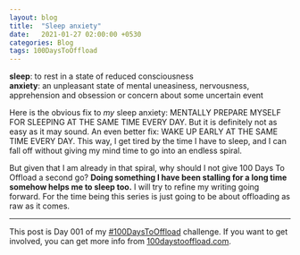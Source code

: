 ```yaml
---
layout: blog
title:  "Sleep anxiety"
date:   2021-01-27 02:00:00 +0530
categories: Blog
tags: 100DaysToOffload
---
```

**sleep**: to rest in a state of reduced consciousness<br>
**anxiety**: an unpleasant state of mental uneasiness, nervousness, apprehension and obsession or concern about some uncertain event

Here is the obvious fix to *my* sleep anxiety: MENTALLY PREPARE MYSELF FOR SLEEPING AT THE SAME TIME EVERY DAY. But it is definitely not as easy as it may sound. An even better fix: WAKE UP EARLY AT THE SAME TIME EVERY DAY. This way, I get tired by the time I have to sleep, and I can fall off without giving my mind time to go into an endless spiral.

But given that I am already in that spiral, why should I not give 100 Days To Offload a second go? **Doing something I have been stalling for a long time somehow helps me to sleep too.** I will try to refine my writing going forward. For the time being this series is just going to be about offloading as raw as it comes.

<hr>

This post is Day 001 of my [#100DaysToOffload](https://chaitanya.page/tag/100daystooffload) challenge. If you want to get involved, you can get more info from [100daystooffload.com](https://100daystooffload.com/).